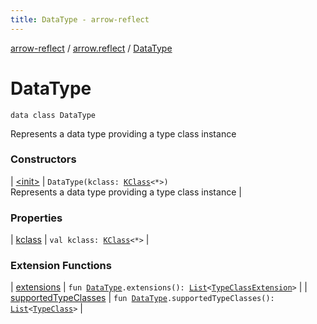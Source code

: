 ```yaml
---
title: DataType - arrow-reflect
---
```


[arrow-reflect](../../index.html) / [arrow.reflect](../index.html) / [DataType](./index.html)

# DataType

`data class DataType`

Represents a data type providing a type class instance

### Constructors

| [&lt;init&gt;](-init-.html) | `DataType(kclass: `[`KClass`](https://kotlinlang.org/api/latest/jvm/stdlib/kotlin.reflect/-k-class/index.html)`<*>)`<br>Represents a data type providing a type class instance |

### Properties

| [kclass](kclass.html) | `val kclass: `[`KClass`](https://kotlinlang.org/api/latest/jvm/stdlib/kotlin.reflect/-k-class/index.html)`<*>` |

### Extension Functions

| [extensions](../extensions.html) | `fun `[`DataType`](./index.html)`.extensions(): `[`List`](https://kotlinlang.org/api/latest/jvm/stdlib/kotlin.collections/-list/index.html)`<`[`TypeClassExtension`](../-type-class-extension/index.html)`>` |
| [supportedTypeClasses](../supported-type-classes.html) | `fun `[`DataType`](./index.html)`.supportedTypeClasses(): `[`List`](https://kotlinlang.org/api/latest/jvm/stdlib/kotlin.collections/-list/index.html)`<`[`TypeClass`](../-type-class/index.html)`>` |

